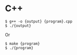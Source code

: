 # C++

```
$ g++ -o {output} {program}.cpp
$ ./{output}
```
Or
```
$ make {program}
$ ./{program}
```